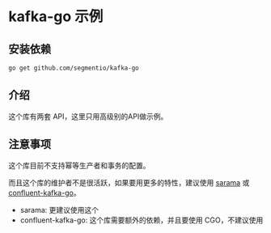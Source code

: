 # kafka-go 示例

## 安装依赖
```bash
go get github.com/segmentio/kafka-go
```

## 介绍
这个库有两套 API，这里只用高级别的API做示例。

## 注意事项
这个库目前不支持幂等生产者和事务的配置。

而且这个库的维护者不是很活跃，如果要用更多的特性，建议使用 [sarama](https://github.com/IBM/sarama) 或 [confluent-kafka-go](https://github.com/confluentinc/confluent-kafka-go)。

- sarama: 更建议使用这个
- confluent-kafka-go: 这个库需要额外的依赖，并且要使用 CGO，不建议使用